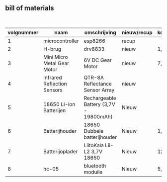 ## bill of materials
<br />

|volgnummer|naam|omschrijving|nieuw/recup|kostprijs/stuk|aantal|subtotaal|
|----------|----|------------|-----------|---------|------|---------|
|         1|microcontroller|esp8266            |recup           |              |1      |         |
|         2|H-brug|drv8833            |nieuw           |1,86              |2      |3,72         |
|         3|Mini Micro Metal Gear Motor|6V DC Gear Motor           |nieuw           |7,71              |2     |15,42        |
|         4|Infrared Reflection Sensors|QTR-8A Reflectance Sensor Array           |nieuw           |              |1      |         |
|5         |18650 Li-ion Batterijen                 |Rechargeable Battery (3,7V - 19800mAh)|Nieuw            |            |2       |      |
|6         |Batterijhouder                          |18650 Dubbele batterijhouder          |Nieuw            |1,70              |1       |1,70        |
|7         |Batterijoplader                         |LiitoKala Lii-L2 3,7V 18650           |Nieuw            |12           |1      12     |
|8        |hc-05                         |bluetooth moduile           |Nieuw            |5,9           |1       |5,9     |
